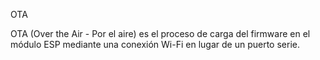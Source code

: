 OTA


OTA (Over the Air - Por el aire) es el proceso de carga del firmware en el módulo ESP mediante una conexión Wi-Fi en lugar de un puerto serie. 
